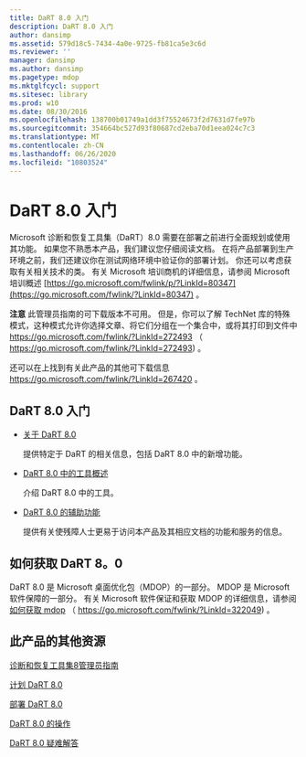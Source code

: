 ```yaml
---
title: DaRT 8.0 入门
description: DaRT 8.0 入门
author: dansimp
ms.assetid: 579d18c5-7434-4a0e-9725-fb81ca5e3c6d
ms.reviewer: ''
manager: dansimp
ms.author: dansimp
ms.pagetype: mdop
ms.mktglfcycl: support
ms.sitesec: library
ms.prod: w10
ms.date: 08/30/2016
ms.openlocfilehash: 138700b01749a1dd3f75524673f2d7631d7fe97b
ms.sourcegitcommit: 354664bc527d93f80687cd2eba70d1eea024c7c3
ms.translationtype: MT
ms.contentlocale: zh-CN
ms.lasthandoff: 06/26/2020
ms.locfileid: "10803524"
---
```

# DaRT 8.0 入门


Microsoft 诊断和恢复工具集（DaRT）8.0 需要在部署之前进行全面规划或使用其功能。 如果您不熟悉本产品，我们建议您仔细阅读文档。 在将产品部署到生产环境之前，我们还建议你在测试网络环境中验证你的部署计划。 你还可以考虑获取有关相关技术的类。 有关 Microsoft 培训商机的详细信息，请参阅 Microsoft 培训概述 [https://go.microsoft.com/fwlink/p/?LinkId=80347](https://go.microsoft.com/fwlink/?LinkId=80347) 。

**注意** 此管理员指南的可下载版本不可用。 但是，你可以了解 TechNet 库的特殊模式，这种模式允许你选择文章、将它们分组在一个集合中，或将其打印到文件中 <https://go.microsoft.com/fwlink/?LinkId=272493> （ https://go.microsoft.com/fwlink/?LinkId=272493) 。

还可以在上找到有关此产品的其他可下载信息 <https://go.microsoft.com/fwlink/?LinkId=267420> 。

 

## DaRT 8.0 入门


-   [关于 DaRT 8.0](about-dart-80-dart-8.md)

    提供特定于 DaRT 的相关信息，包括 DaRT 8.0 中的新增功能。

-   [DaRT 8.0 中的工具概述](overview-of-the-tools-in-dart-80-dart-8.md)

    介绍 DaRT 8.0 中的工具。

-   [DaRT 8.0 的辅助功能](accessibility-for-dart-80-dart-8.md)

    提供有关使残障人士更易于访问本产品及其相应文档的功能和服务的信息。

## 如何获取 DaRT 8。0


DaRT 8.0 是 Microsoft 桌面优化包（MDOP）的一部分。 MDOP 是 Microsoft 软件保障的一部分。 有关 Microsoft 软件保证和获取 MDOP 的详细信息，请参阅[如何获取 mdop](https://go.microsoft.com/fwlink/?LinkId=322049) （ https://go.microsoft.com/fwlink/?LinkId=322049) 。

## <a href="" id="other-resources-for-this-product-"></a>此产品的其他资源


[诊断和恢复工具集8管理员指南](index.md)

[计划 DaRT 8.0](planning-for-dart-80-dart-8.md)

[部署 DaRT 8.0](deploying-dart-80-dart-8.md)

[DaRT 8.0 的操作](operations-for-dart-80-dart-8.md)

[DaRT 8.0 疑难解答](troubleshooting-dart-80-dart-8.md)

 

 





